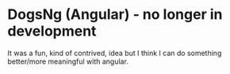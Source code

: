 # DogsNg (Angular) - no longer in development

It was a fun, kind of contrived, idea but I think I can do something better/more meaningful with angular.